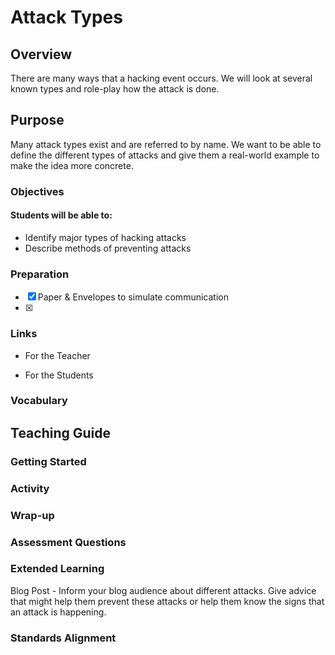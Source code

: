 # Attack Types

## Overview
There are many ways that a hacking event occurs.  We will look at several known types and role-play how the attack is done.

## Purpose
Many attack types exist and are referred to by name.  We want to be able to define the different types of attacks and give them a real-world example to make the idea more concrete.


### Objectives
#### Students will be able to:
- Identify major types of hacking attacks
- Describe methods of preventing attacks

### Preparation
- [x] Paper & Envelopes to simulate communication
- [x]

### Links
- For the Teacher

- For the Students

### Vocabulary

## Teaching Guide
### Getting Started

### Activity

### Wrap-up

### Assessment Questions

### Extended Learning
Blog Post - Inform your blog audience about different attacks. Give advice that might help them prevent these attacks or help them know the signs that an attack is happening.

### Standards Alignment
